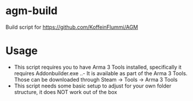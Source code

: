 agm-build
=========

Build script for https://github.com/KoffeinFlummi/AGM

Usage
=====

- This script requires you to have Arma 3 Tools installed, specifically it requires Addonbuilder.exe
..- It is available as part of the Arma 3 Tools. Those can be downloaded through Steam -> Tools -> Arma 3 Tools
- This script needs some basic setup to adjust for your own folder structure, it does NOT work out of the box
